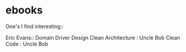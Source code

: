 # ebooks

One's I find interesting::

Eric Evans:: Domain Driver Design
Clean Architecture : Uncle Bob
Clean Code : Uncle Bob
